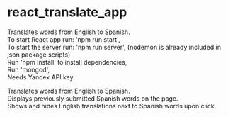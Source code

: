 # react_translate_app
Translates words from English to Spanish.  
To start React app run: 'npm run start',  
To start the server run: 'npm run server', (nodemon is already included in json package scripts)  
Run 'npm install' to install dependencies,  
Run 'mongod',  
Needs Yandex API key.  

Translates words from English to Spanish.  
Displays previously submitted Spanish words on the page.   
Shows and hides English translations next to Spanish words upon click.  
